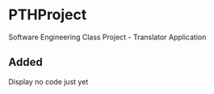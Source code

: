 # PTHProject
Software Engineering Class Project - Translator Application

## Added
Display no code just yet
